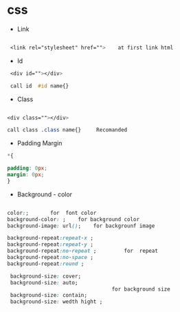 # css

- Link
 ```css

  <link rel="stylesheet" href="">    at first link html

```

- Id
 ```css
  <div id=""></div>

  call id  #id name{}

```

- Class
```css

<div class=""></div>

call class .class name{}     Recomanded

```
- Padding Margin
 ```css
*{

padding: 0px;
margin: 0px;
}
```

- Background - color
```css

color:;       for  font color
background-color: ;    for background color
background-image: url();    for backgrounf image

background-repeat:repeat-x ;
background-repeat:repeat-y ;
background-repeat:no-repeat ;         for  repeat 
background-repeat:no-space ;
background-repeat:round ;

 background-size: cover;
 background-size: auto;
                                  for background size 
 background-size: contain;      
 background-size: wedth hight ;



```
